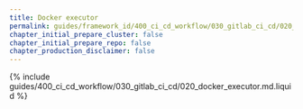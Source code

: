 ```yaml
---
title: Docker executor
permalink: guides/framework_id/400_ci_cd_workflow/030_gitlab_ci_cd/020_docker_executor.html
chapter_initial_prepare_cluster: false
chapter_initial_prepare_repo: false
chapter_production_disclaimer: false
---
```


{% include guides/400_ci_cd_workflow/030_gitlab_ci_cd/020_docker_executor.md.liquid %}